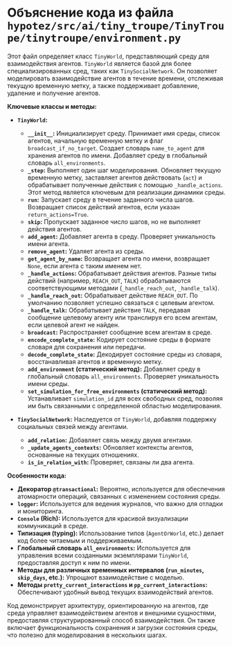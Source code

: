 # Объяснение кода из файла `hypotez/src/ai/tiny_troupe/TinyTroupe/tinytroupe/environment.py`

Этот файл определяет класс `TinyWorld`, представляющий среду для взаимодействия агентов.  `TinyWorld` является базой для более специализированных сред, таких как `TinySocialNetwork`. Он позволяет моделировать взаимодействие агентов в течение времени, отслеживая текущую временную метку, а также поддерживает добавление, удаление и получение агентов.

**Ключевые классы и методы:**

* **`TinyWorld`:**
    * **`__init__`:** Инициализирует среду. Принимает имя среды, список агентов, начальную временную метку и флаг `broadcast_if_no_target`. Создает словарь `name_to_agent` для хранения агентов по имени.  Добавляет среду в глобальный словарь `all_environments`.
    * **`_step`:** Выполняет один шаг моделирования.  Обновляет текущую временную метку, заставляет агентов действовать (`act`) и обрабатывает полученные действия с помощью `_handle_actions`.  Этот метод является ключевым для реализации динамики среды.
    * **`run`:** Запускает среду в течение заданного числа шагов. Возвращает список действий агентов, если указан `return_actions=True`.
    * **`skip`:** Пропускает заданное число шагов, но не выполняет действия агентов.
    * **`add_agent`:** Добавляет агента в среду. Проверяет уникальность имени агента.
    * **`remove_agent`:** Удаляет агента из среды.
    * **`get_agent_by_name`:** Возвращает агента по имени, возвращает `None`, если агента с таким именем нет.
    * **`_handle_actions`:** Обрабатывает действия агентов.  Разные типы действий (например, `REACH_OUT`, `TALK`) обрабатываются соответствующими методами (`_handle_reach_out`, `_handle_talk`).
    * **`_handle_reach_out`:** Обрабатывает действие `REACH_OUT`. По умолчанию позволяет успешно связаться с целевым агентом.
    * **`_handle_talk`:** Обрабатывает действие `TALK`, передавая сообщение целевому агенту или транслируя его всем агентам, если целевой агент не найден.
    * **`broadcast`:** Распространяет сообщение всем агентам в среде.
    * **`encode_complete_state`:** Кодирует состояние среды в формате словаря для сохранения или передачи.
    * **`decode_complete_state`:** Декодирует состояние среды из словаря, восстанавливая агентов и временную метку.
    * **`add_environment` (статический метод):** Добавляет среду в глобальный словарь `all_environments`. Проверяет уникальность имени среды.
    * **`set_simulation_for_free_environments` (статический метод):** Устанавливает `simulation_id` для всех свободных сред, позволяя им быть связанными с определенной областью моделирования.

* **`TinySocialNetwork`:** Наследуется от `TinyWorld`, добавляя поддержку социальных связей между агентами.
    * **`add_relation`:** Добавляет связь между двумя агентами.
    * **`_update_agents_contexts`:** Обновляет контексты агентов, основанные на текущих отношениях.
    * **`is_in_relation_with`:** Проверяет, связаны ли два агента.

**Особенности кода:**

* **Декоратор `@transactional`:** Вероятно, используется для обеспечения атомарности операций, связанных с изменением состояния среды.
* **`logger`:** Используется для ведения журналов, что важно для отладки и мониторинга.
* **`Console` (Rich):**  Используется для красивой визуализации коммуникаций в среде.
* **Типизация (typing):** Использование типов (`AgentOrWorld`, etc.) делает код более читаемым и поддерживаемым.
* **Глобальный словарь `all_environments`:** Используется для управления всеми созданными экземплярами `TinyWorld`, предоставляя доступ к ним по имени.
* **Методы для различных временных интервалов (`run_minutes`, `skip_days`, etc.):** Упрощают взаимодействие с моделью.
* **Методы `pretty_current_interactions` и `pp_current_interactions`:** Обеспечивают удобный вывод текущих взаимодействий агентов.


Код демонстрирует архитектуру, ориентированную на агентов, где среда управляет взаимодействием агентов и внешними сущностями, предоставляя структурированный способ взаимодействия.  Он также включает функциональность сохранения и загрузки состояния среды, что полезно для моделирования в нескольких шагах.
